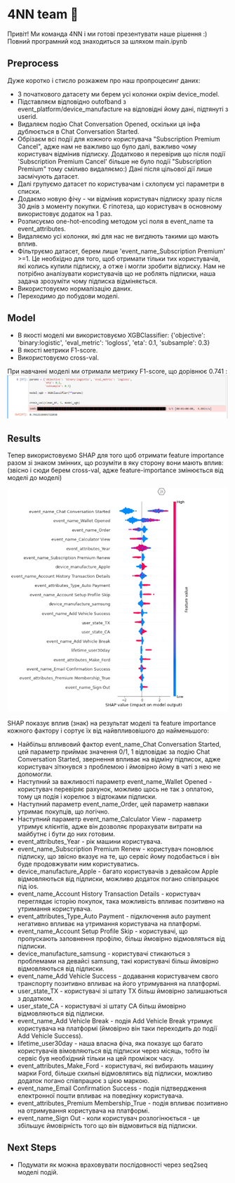 #  4NN team 🧨

Привіт!
Ми команда 4NN і ми готові презентувати наше рішення :)
Повний програмний код знаходиться за шляхом main.ipynb


## Preprocess

Дуже коротко і стисло розкажем про наш пропроцесинг даних:
- З початкового датасету ми берем усі колонки окрім device_model.
- Підставляєм відповідно outofband з event_platform/device_manufacture на відповідні йому дані, підтянуті з userid.
- Видаляєм подію Chat Conversation Opened, оскільки ця інфа дублюється в Chat Conversation Started.
- Обрізаєм всі події для кожного користувача "Subscription Premium Cancel", адже нам не важливо що було далі, важливо чому користувач відмінив підписку. Додатково я перевірив що після події 'Subscription Premium Cancel' більше не було події "Subscription Premium" тому сміливо видаляємо:) Дані після цільової дії лише засмічують датасет.
- Далі групуємо датасет по користувачам і схлопуєм усі параметри в списки.
- Додаємо новую фічу - чи відмінив користувач підписку зразу після 30 днів з моменту покупки. Є гіпотеза, що користувач в основному використовує додаток на 1 раз.
- Розписуємо one-hot-encoding методом усі поля в event_name та event_attributes. 
- Видаляємо усі колонки, які для нас не вигдяють такими що мають вплив.
- Фільтруємо датасет, берем лише 'event_name_Subscription Premium' >=1. Це необхідно для того, щоб отримати тільки тих користувачів, які колись купили підписку, а отже і могли зробити відписку. Нам не потрібно аналізувати користувачів що не роблять підписки, наша задача зрозуміти чому підписка відміняється.
- Використовуємо нормалізацію даних.
- Переходимо до побудови моделі.

## Model

- В якості моделі ми використовуємо XGBClassifier: {'objective': 'binary:logistic', 'eval_metric': 'logloss', 'eta': 0.1, 'subsample': 0.3}
- В якості метрики F1-score.
- Використовуємо cross-val.

При навчанні моделі ми отримали метрику F1-score, що дорівнює 0.741 :
![App Screenshot](score.jpg)

## Results

Тепер використовуємо SHAP для того щоб отримати feature importance разом зі знаком змінних, що розуміти в яку сторону вони мають вплив:
(звісно і сюди берем cross-val, адже feature-importance змінюється від моделі до моделі)

![App Screenshot](result.jpg)

SHAP показує вплив (знак) на результат моделі та feature importance кожного фактору і сортує їх від найвпливовішого до найменьшого: 
- Найбільш впливовий фактор event_name_Chat Conversation Started, цей параметр приймає значення 0/1, 1 відповідає за подію Chat Conversation Started, звернення впливає на відміну підписок, адже користувач зіткнувся з проблемою і ймовірно йому в чаті з нею не допомогли.
- Наступний за важливості параметр event_name_Wallet Opened - користувач перевіряє рахунок, можливо щось не так з оплатою, тому ця подія і корелює з відтоками підписки. 
- Наступний параметр event_name_Order, цей параметр навпаки утримає покупців, що логічно.
- Наступний параметр event_name_Calculator View - параметр утримує клієнтів, адже він дозволяє прорахувати витрати на майбутнє і бути до них готовим.
- event_attributes_Year - рік машини користувача.
- event_name_Subscription Premium Renew - користувач поновлює підписку, що звісно вказує на те, що сервіс йому подобається і він буде продовжувати ним користуватись.
- device_manufacture_Apple - багато користувачів з девайсом Apple відмовляються від підписки, можливо додаток погано співпрацює під ios.
- event_name_Account History Transaction Details - користувач переглядає історію покупок, така можливість впливає позитивно на утримання користувача.
- event_attributes_Type_Auto Payment - підключення auto payment негативно впливає на утримання користувача на платформі.
- event_name_Account Setup Profile Skip - користувачі, що пропускають заповнення профілю, більш ймовірно відмовляться від підписки.
- device_manufacture_samsung - користувачі стикаються з проблемами на девайсі samsung, такі користувачі більш ймовірно відмовляються від підписки.
- event_name_Add Vehicle Success - додавання користувачем свого транспорту позитивно впливає на його утримування на платформі.
- user_state_TX - користувачі зі штату TX більш ймовірно залишаються з додатком.
- user_state_CA - користувачі зі штату CA більш ймовірно відмовляються від підписки.
- event_name_Add Vehicle Break - подія Add Vehicle Break утримує користувача на платформі (ймовірно він таки переходить до події Add Vehicle Success).
- lifetime_user30day - наша власна фіча, яка показує що багато користувачів вімовляються від підписки через місяць, тобто їм сервіс був необхідний тільки на цей проміжок часу.
- event_attributes_Make_Ford - користувачі, які вибирають машину марки Ford, більше схильні відмовлятись від підписки, можливо додаток погано співпрацює з цією маркою.
- event_name_Email Confirmation Success - подія підтвердження електронної пошти впливає на поведінку користувача.
- event_attributes_Premium Membership_True - подія впливає позитивно на отримування користувача на платформі.
- event_name_Sign Out - коли користувач розлогінюється - це збільшує ймовірність того що він відмовиться від підписки.


## Next Steps

- Подумати як можна враховувати послідовності через seq2seq моделі подій.
